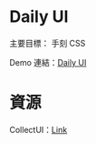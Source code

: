 # Daily UI

主要目標： 手刻 CSS

Demo 連結：[Daily UI](https://kanboo.github.io/DailyUI/index.html)

# 資源

CollectUI：[Link](http://collectui.com/designs)
